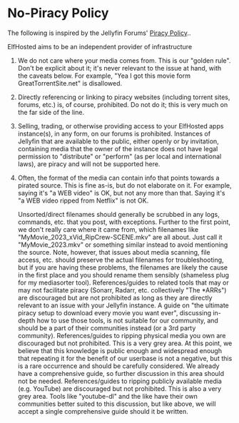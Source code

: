 # No-Piracy Policy

The following is inspired by the Jellyfin Forums' [Piracy Policy](https://forum.jellyfin.org/t-jellyfin-forum-rules)..

ElfHosted aims to be an independent provider of infrastructure


1. We do not care where your media comes from. This is our "golden rule". Don't be explicit about it; it's never relevant to the issue at hand, with the caveats below. For example, "Yea I got this movie form GreatTorrentSite.net" is disallowed.
2. Directly referencing or linking to piracy websites (including torrent sites, forums, etc.) is, of course, prohibited. Do not do it; this is very much on the far side of the line.
3. Selling, trading, or otherwise providing access to your ElfHosted apps instance(s), in any form, on our forums is prohibited. Instances of Jellyfin that are available to the public, either openly or by invitation, containing media that the owner of the instance does not have legal permission to "distribute" or "perform" (as per local and international laws), are piracy and will not be supported here.
4. Often, the format of the media can contain info that points towards a pirated source. This is fine as-is, but do not elaborate on it. For example, saying it's "a WEB video" is OK, but not any more than that. Saying it's "a WEB video ripped from Netflix" is not OK.

    Unsorted/direct filenames should generally be scrubbed in any logs, commands, etc. that you post, with exceptions. Further to the first point, we don't really care where it came from, which filenames like "MyMovie_2023_xVid_RipCrew-SCENE.mkv" are all about. Just call it "MyMovie_2023.mkv" or something similar instead to avoid mentioning the source. Note, however, that issues about media scanning, file access, etc. should preserve the actual filenames for troubleshooting, but if you are having these problems, the filenames are likely the cause in the first place and you should rename them sensibly (shameless plug for my mediasorter tool).
    References/guides to related tools that may or may not facilitate piracy (Sonarr, Radarr, etc. collectively "The *ARRs") are discouraged but are not prohibited as long as they are directly relevant to an issue with your Jellyfin instance. A guide on "the ultimate piracy setup to download every movie you want ever", discussing in-depth how to use those tools, is not suitable for our community, and should be a part of their communities instead (or a 3rd party community).
    References/guides to ripping physical media you own are discouraged but not prohibited. This is a very grey area. At this point, we believe that this knowledge is public enough and widespread enough that repeating it for the benefit of our userbase is not a negative, but this is a rare occurrence and should be carefully considered. We already have a comprehensive guide, so further discussion in this area should not be needed.
    References/guides to ripping publicly available media (e.g. YouTube) are discouraged but not prohibited. This is also a very grey area. Tools like "youtube-dl" and the like have their own communities better suited to this discussion, but like above, we will accept a single comprehensive guide should it be written.